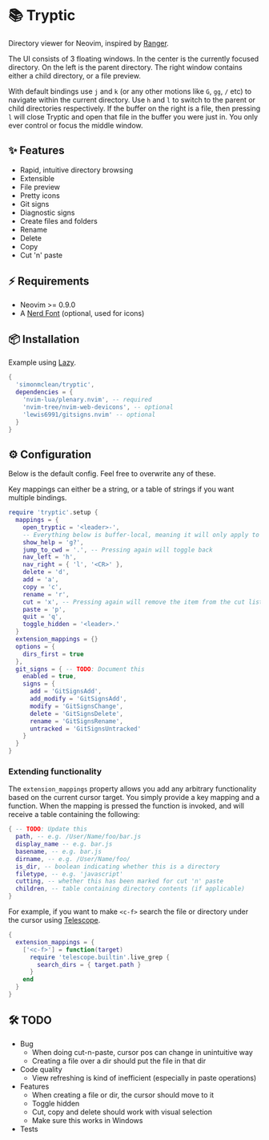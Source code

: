 # 📚 Tryptic

Directory viewer for Neovim, inspired by [Ranger](https://github.com/ranger/ranger).

The UI consists of 3 floating windows. In the center is the currently focused directory. On the left is the parent directory.
The right window contains either a child directory, or a file preview.

With default bindings use `j` and `k` (or any other motions like `G`,  `gg`, `/` etc) to navigate within the current directory.
Use `h` and `l` to switch to the parent or child directories respectively.
If the buffer on the right is a file, then pressing `l` will close Tryptic and open that file in the buffer you were just in.
You only ever control or focus the middle window.

## ✨ Features

- Rapid, intuitive directory browsing
- Extensible
- File preview
- Pretty icons
- Git signs
- Diagnostic signs
- Create files and folders
- Rename
- Delete
- Copy
- Cut 'n' paste

## ⚡️ Requirements

- Neovim >= 0.9.0
- A [Nerd Font](https://www.nerdfonts.com/) (optional, used for icons)

## 📦 Installation

Example using [Lazy](https://github.com/folke/lazy.nvim).

```lua
{
  'simonmclean/tryptic',
  dependencies = {
    'nvim-lua/plenary.nvim', -- required
    'nvim-tree/nvim-web-devicons', -- optional
    'lewis6991/gitsigns.nvim' -- optional
  }
}
```

## ⚙️ Configuration

Below is the default config. Feel free to overwrite any of these.

Key mappings can either be a string, or a table of strings if you want multiple bindings.

```lua
require 'tryptic'.setup {
  mappings = {
    open_tryptic = '<leader>-',
    -- Everything below is buffer-local, meaning it will only apply to Tryptic windows
    show_help = 'g?',
    jump_to_cwd = '.', -- Pressing again will toggle back
    nav_left = 'h',
    nav_right = { 'l', '<CR>' },
    delete = 'd',
    add = 'a',
    copy = 'c',
    rename = 'r',
    cut = 'x', -- Pressing again will remove the item from the cut list
    paste = 'p',
    quit = 'q',
    toggle_hidden = '<leader>.'
  }
  extension_mappings = {}
  options = {
    dirs_first = true
  },
  git_signs = { -- TODO: Document this
    enabled = true,
    signs = {
      add = 'GitSignsAdd',
      add_modify = 'GitSignsAdd',
      modify = 'GitSignsChange',
      delete = 'GitSignsDelete',
      rename = 'GitSignsRename',
      untracked = 'GitSignsUntracked'
    }
  }
}
```

### Extending functionality

The `extension_mappings` property allows you add any arbitrary functionality based on the current cursor target.
You simply provide a key mapping and a function. When the mapping is pressed the function is invoked, and will receive a table containing the following:

```lua
{ -- TODO: Update this
  path, -- e.g. /User/Name/foo/bar.js
  display_name -- e.g. bar.js
  basename, -- e.g. bar.js
  dirname, -- e.g. /User/Name/foo/
  is_dir, -- boolean indicating whether this is a directory
  filetype, -- e.g. 'javascript'
  cutting, -- whether this has been marked for cut 'n' paste
  children, -- table containing directory contents (if applicable)
}
```

For example, if you want to make `<c-f>` search the file or directory under the cursor using [Telescope](https://github.com/nvim-telescope/telescope.nvim).

```lua
{
  extension_mappings = {
    ['<c-f>'] = function(target)
      require 'telescope.builtin'.live_grep {
        search_dirs = { target.path }
      }
    end
  }
}
```

## 🛠️ TODO
- Bug
    - When doing cut-n-paste, cursor pos can change in unintuitive way
    - Creating a file over a dir should put the file in that dir
- Code quality
    - View refreshing is kind of inefficient (especially in paste operations)
- Features
    - When creating a file or dir, the cursor should move to it
    - Toggle hidden
    - Cut, copy and delete should work with visual selection
    - Make sure this works in Windows
- Tests
